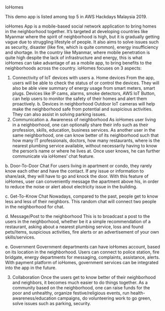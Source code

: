 IoHomes

This demo app is listed among top 5 in AWS Hackdays Malaysia 2019.

ioHomes App is a mobile-based social network application to bring homes in the neighborhood together. It’s targeted at developing countries like Myanmar where the spirit of neighborhood is high, but it is gradually getting vague due to struggling lifestyle of people. It also aims to solve issues such as security, disaster (like fire, which is quite common), energy insufficiency and shortage.
In the country like Myanmar, where mobile penetration is quite high despite the lack of infrastructure and energy, this is what ioHomes can take advantage of as a mobile app, to bring benefits to the neighborhoods across the country.
ioHomes focuses on 3 aspects:
1.	Connectivity of IoT devices with users
a.	Home devices
From the app, users will be able to check the status of or control the devices. They will also be able view summary of energy usage from smart meters, smart plugs. Devices like IP cams, alarms, smoke detectors, AWS IoT Button, can help users to monitor the safety of their homes and alert them proactively.
b.	Devices in neighborhood
Outdoor IoT cameras will help make the neighborhood safe from potential and suspicious activities. They can also assist in solving parking issues. 
2.	Communication
a.	Awareness of neighborhood
As ioHomes user living in a neighborhood, one can optionally share their info such as their profession, skills, education, business services. As another user in the same neighborhood, one can know better of its neighborhood such that how many IT professionals, doctors, how many restaurants, where is the nearest plumbing service available, without necessarily having to know the person’s name or where he lives at. Once user knows, he can further communicate via ioHomes’ chat feature.

b.	Door-To-Door Chat
For users living in apartment or condo, they rarely know each other and have the contact. If any issue or information to share/ask, they will have to go and knock the door. With this feature of ioHomes, user can conveniently message the apartment above his, in order to reduce the noise or alert about electricity issue in the building.

c.	Get-To-Know Chat
Nowadays, compared to the past, people get to know less and less of their neighbors. This random chat will connect two people in the neighborhood for chat.

d.	Message/Post to the neighborhood
This is to broadcast a post to the users in the neighborhood, whether be it a simple recommendation of a restaurant, asking about a nearest plumbing service, loss and found pets/items, suspicious activities, fire alerts or an advertisement of your own skills/services.

e.	Government
Government departments can have ioHomes account, based on its location in the neighborhood. Users can connect to police station, fire bridgate, energy departments for messaging, complaints, assistance, alerts. With payment platform of ioHomes, government services can be integrated into the app in the future.

3.	Collaboration
Once the users get to know better of their neighborhood and neighbors, it becomes much easier to do things together. As a community based on the neighborhood, one can raise funds for the poor and unhealthy, organize festive/religious events, run health-awareness/education campaigns, do volunteering work to go green, solve issues such as parking, security.
